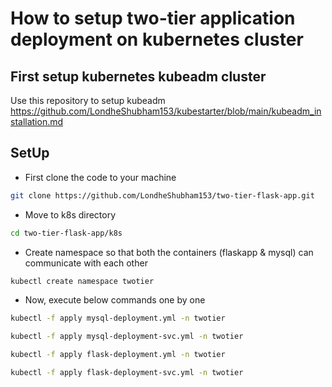 # How to setup two-tier application deployment on kubernetes cluster

## First setup kubernetes kubeadm cluster 
Use this repository to setup kubeadm 
https://github.com/LondheShubham153/kubestarter/blob/main/kubeadm_installation.md

## SetUp

- First clone the code to your machine
```bash
git clone https://github.com/LondheShubham153/two-tier-flask-app.git
```
- Move to k8s directory
```bash
cd two-tier-flask-app/k8s
```
- Create namespace so that both the containers (flaskapp & mysql) can communicate with each other
```bash
kubectl create namespace twotier
```
- Now, execute below commands one by one
```bash
kubectl -f apply mysql-deployment.yml -n twotier
```
```bash
kubectl -f apply mysql-deployment-svc.yml -n twotier
```
```bash
kubectl -f apply flask-deployment.yml -n twotier
```
```bash
kubectl -f apply flask-deployment-svc.yml -n twotier
```

